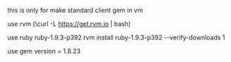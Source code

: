 this is only for make standard client gem in vm 

use rvm (\curl -L https://get.rvm.io | bash)

use ruby ruby-1.9.3-p392
	rvm install ruby-1.9.3-p392 --verify-downloads 1

use gem version = 1.8.23
